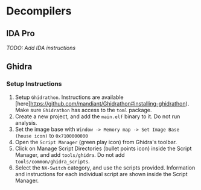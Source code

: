 # Decompilers

## IDA Pro
*TODO: Add IDA instructions*

## Ghidra
### Setup Instructions

1. Setup `Ghidrathon`. Instructions are available [here]https://github.com/mandiant/Ghidrathon#installing-ghidrathon). Make sure `Ghidrathon` has access to the `toml` package.
2. Create a new project, and add the `main.elf` binary to it. Do not run analysis. 
3. Set the image base with `Window -> Memory map -> Set Image Base (house icon)` to `0x7100000000`
4. Open the `Script Manager` (green play icon) from Ghidra's toolbar.
5. Click on Manage Script Directories (bullet points icon) inside the Script Manager, and add `tools/ghidra`. Do not add `tools/common/ghidra_scripts`.
6. Select the `NX-Switch` category, and use the scripts provided. Information and instructions for each individual script are shown inside the Script Manager.